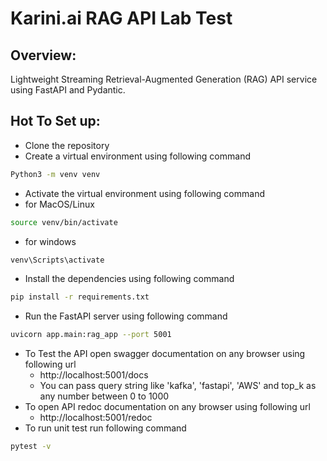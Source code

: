 # Karini.ai RAG API Lab Test


## Overview: 
Lightweight Streaming Retrieval-Augmented Generation (RAG) API
service using FastAPI and Pydantic. 

## Hot To Set up:

- Clone the repository
- Create a virtual environment using following command
```bash 
Python3 -m venv venv
```
- Activate the virtual environment using following command
- for MacOS/Linux
```bash
source venv/bin/activate
```
  - for windows
```bash
venv\Scripts\activate
```
- Install the dependencies using following command
```bash
pip install -r requirements.txt
```
- Run the FastAPI server using following command
```bash
uvicorn app.main:rag_app --port 5001
```
- To Test the API open swagger documentation on any browser using following url
  - http://localhost:5001/docs
  - You can pass query string like 'kafka', 'fastapi', 'AWS' and top_k as any number between 0 to 1000
- To open API redoc documentation on any browser using following url
  - http://localhost:5001/redoc
- To run unit test run following command
```bash
pytest -v
```
